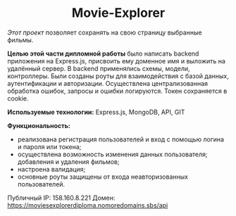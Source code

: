<h1 align="center">Movie-Explorer</h1>

*Этот проект* позволяет сохранять на свою страницу выбранные фильмы.

**Целью этой части дипломной работы** было написать backend приложения на Express.js, присвоить ему доменное имя и выложить на удалённый сервер. В backend применялись схемы, модели, контроллеры. Были созданы роуты для взаимодействия с базой данных, аутентификации и авторизации. Осуществлена централизованная обработка ошибок, запросы и ошибки логируются. Токен сохраняется в cookie.

**Используемые технологии:**
Express.js, MongoDB, API, GIT

**Функциональность:**

- реализована регистрация пользователей и вход с помощью логина и пароля или токена;
- осуществлена возможность изменения данных пользователя; добавления и удаления фильмов;
- настроена валидация;
- основные роуты защищены от входа неавторизованных пользователей.

Публичный IP: 158.160.8.221
Домен: https://moviesexplorerdiploma.nomoredomains.sbs/api
